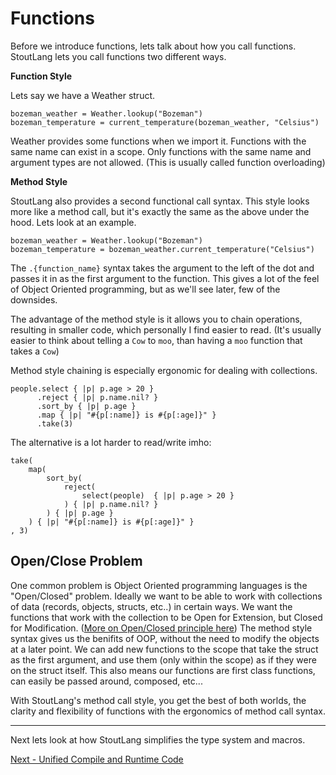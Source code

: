 # Functions

Before we introduce functions, lets talk about how you call functions. StoutLang lets you call functions two different ways.

**Function Style**

Lets say we have a Weather struct.

```
bozeman_weather = Weather.lookup("Bozeman")
bozeman_temperature = current_temperature(bozeman_weather, "Celsius")
```

Weather provides some functions when we import it. Functions with the same name can exist in a scope. Only functions with the same name and argument types are not allowed. (This is usually called function overloading)

**Method Style**

StoutLang also provides a second functional call syntax. This style looks more like a method call, but it's exactly the same as the above under the hood. Lets look at an example.

```
bozeman_weather = Weather.lookup("Bozeman")
bozeman_temperature = bozeman_weather.current_temperature("Celsius")
```

The `.{function_name}` syntax takes the argument to the left of the dot and passes it in as the first argument to the function. This gives a lot of the feel of Object Oriented programming, but as we'll see later, few of the downsides.

The advantage of the method style is it allows you to chain operations, resulting in smaller code, which personally I find easier to read. (It's usually easier to think about telling a `Cow` to `moo`, than having a `moo` function that takes a `Cow`)

Method style chaining is especially ergonomic for dealing with collections.

```
people.select { |p| p.age > 20 }
      .reject { |p| p.name.nil? }
      .sort_by { |p| p.age }
      .map { |p| "#{p[:name]} is #{p[:age]}" }
      .take(3)
```

The alternative is a lot harder to read/write imho:

```
take(
    map(
        sort_by(
            reject(
                select(people)  { |p| p.age > 20 }
            ) { |p| p.name.nil? }
        ) { |p| p.age }
    ) { |p| "#{p[:name]} is #{p[:age]}" }
, 3)
```

## Open/Close Problem

One common problem is Object Oriented programming languages is the "Open/Closed" problem. Ideally we want to be able to work with collections of data (records, objects, structs, etc..) in certain ways. We want the functions that work with the collection to be Open for Extension, but Closed for Modification. ([More on Open/Closed principle here](https://en.wikipedia.org/wiki/Open%E2%80%93closed_principle)) The method style syntax gives us the benifits of OOP, without the need to modify the objects at a later point. We can add new functions to the scope that take the struct as the first argument, and use them (only within the scope) as if they were on the struct itself. This also means our functions are first class functions, can easily be passed around, composed, etc...


With StoutLang's method call style, you get the best of both worlds, the clarity and flexibility of functions with the ergonomics of method call syntax.

---

Next lets look at how StoutLang simplifies the type system and macros.

[Next - Unified Compile and Runtime Code](unified_compile_and_runtime_code.md)